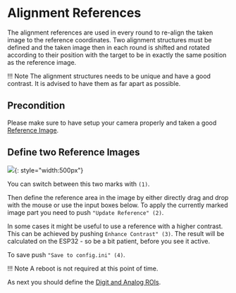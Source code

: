 # Alignment References

The alignment references are used in every round to re-align the taken image to the reference coordinates. 
Two alignment structures must be defined and the taken image then in each round is shifted and rotated according to their position
with the target to be in exactly the same position as the reference image.

!!! Note
    The alignment structures needs to be unique and have a good contrast. 
    It is advised to have them as far apart as possible.



## Precondition
Please make sure to have setup your camera properly and taken a good [Reference Image](../Reference-Image).

## Define two Reference Images

![](img/initial_setup_2_alignment_marks.jpg){: style="width:500px"}

You can switch between this two marks with `(1)`.

Then define the reference area in the image by either directly drag and drop with the mouse or use the input boxes below.
To apply the currently marked image part you need to push `"Update Reference" (2)`. 

In some cases it might be useful to use a reference with a higher contrast. This can be achieved by pushing `Enhance Contrast" (3)`.
The result will be calculated on the ESP32 - so be a bit patient, before you see it active.

To save push `"Save to config.ini" (4)`.

!!! Note
    A reboot is not required at this point of time.

As next you should define the [Digit and Analog ROIs](ROI-Configuration.md).
